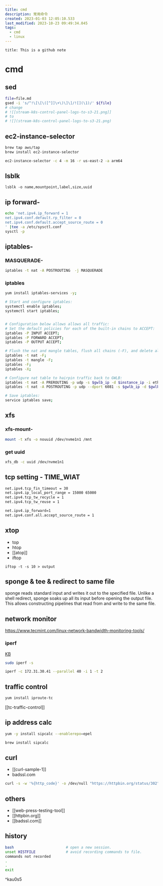 ```yaml
---
title: cmd
description: 常用命令
created: 2023-01-03 12:05:10.533
last_modified: 2023-10-23 09:49:34.045
tags:
  - cmd
  - linux
---
```


```ad-attention
title: This is a github note
```

# cmd

## sed

```sh
file=file.md
gsed -i 's/^!\[\[\([^]]\+\)\]\]/![](\1)/' ${file}
# change 
# ![[stream-k8s-control-panel-logs-to-s3-21.png]]
# to 
# ![](stream-k8s-control-panel-logs-to-s3-21.png)
```


## ec2-instance-selector

```sh
brew tap aws/tap
brew install ec2-instance-selector
```

```sh
ec2-instance-selector -c 4 -m 16 -r us-east-2 -a arm64
```


## lsblk
```
lsblk -o name,mountpoint,label,size,uuid
```


## ip forward-

```sh
echo 'net.ipv4.ip_forward = 1
net.ipv4.conf.default.rp_filter = 0
net.ipv4.conf.default.accept_source_route = 0
' |tee -a /etc/sysctl.conf
sysctl -p
```


## iptables-
### MASQUERADE-
```sh
iptables -t nat -A POSTROUTING  -j MASQUERADE
```

### iptables

```sh
yum install iptables-services -y;

# Start and configure iptables:
systemctl enable iptables;
systemctl start iptables;


# Configuration below allows allows all traffic:
# Set the default policies for each of the built-in chains to ACCEPT:
iptables -P INPUT ACCEPT;
iptables -P FORWARD ACCEPT;
iptables -P OUTPUT ACCEPT;

# Flush the nat and mangle tables, flush all chains (-F), and delete all non-default chains (-X):
iptables -t nat -F;
iptables -t mangle -F;
iptables -F;
iptables -X;

# Configure nat table to hairpin traffic back to GWLB:
iptables -t nat -A PREROUTING -p udp -s $gwlb_ip -d $instance_ip -i eth0 -j DNAT --to-destination $gwlb_ip:6081;
iptables -t nat -A POSTROUTING -p udp --dport 6081 -s $gwlb_ip -d $gwlb_ip -o eth0 -j MASQUERADE;

# Save iptables:
service iptables save;

```

## xfs
### xfs-mount-
```sh
mount -t xfs -o nouuid /dev/nvme1n1 /mnt
```

### get uuid
```sh
xfs_db -c uuid /dev/nvme1n1
```

## tcp setting - TIME_WIAT

```sh
net.ipv4.tcp_fin_timeout = 30
net.ipv4.ip_local_port_range = 15000 65000
net.ipv4.tcp_tw_recycle = 1
net.ipv4.tcp_tw_reuse = 1

net.ipv4.ip_forward=1
net.ipv4.conf.all.accept_source_route = 1

```

## xtop

- top
- htop
- [[atop]]
- iftop
```
iftop -t -s 10 > output
```

## sponge & tee & redirect to same file

sponge  reads  standard input and writes it out to the specified file. Unlike a shell redirect, sponge soaks up all its input before opening the output file. This allows constructing pipelines that read from and write to the same file.



## network monitor

https://www.tecmint.com/linux-network-bandwidth-monitoring-tools/

### iperf

[KB](https://aws.amazon.com/premiumsupport/knowledge-center/network-throughput-benchmark-linux-ec2/)
```sh
sudo iperf -s
```

```sh
iperf -c 172.31.30.41 --parallel 40 -i 1 -t 2
```

## traffic control

```sh
yum install iproute-tc

```

[[tc-traffic-control]]

## ip address calc

```sh
yum -y install sipcalc --enablerepo=epel
```

```sh
brew install sipcalc 
```


## curl

- [[curl-sample-1]]
- badssl.com

```sh
curl -s -w '%{http_code}' -o /dev/null "https://httpbin.org/status/302"

```


## others
- [[web-press-testing-tool]]
- [[httpbin.org]]
- [[badssl.com]]


## history

```bash
bash                        # open a new session.
unset HISTFILE              # avoid recording commands to file.
commands not recorded
.
.
exit

```

^kau0s5



